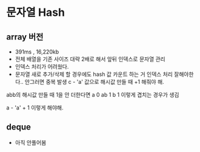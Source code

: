 # 문자열 Hash


## array 버전
- 391ms , 16,220kb
- 전체 배열을 기존 사이즈 대략 2배로 해서 앞뒤 인덱스로 문자열 관리
- 인덱스 처리가 어려웠다.
- 문자열 새로 추가/삭제 할 경우에도 hash 값 카운트 하는 거 인덱스 처리 잘해야한다.. 안그러면 중복 발생
c - 'a' 값으로 해시값 만들 때 +1 해줘야 해.

abb의 해시값 만들 때 1을 안 더한다면 
a    0
ab   1
b    1
이렇게 겹치는 경우가 생김

a - 'a' + 1 이렇게 해야해.


## deque
- 아직 안풀어봄
